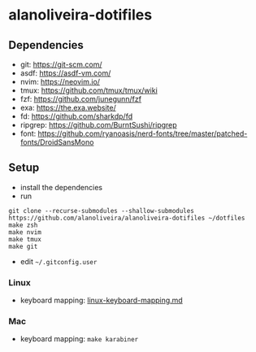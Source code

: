 # alanoliveira-dotifiles

## Dependencies
- git: https://git-scm.com/
- asdf: https://asdf-vm.com/
- nvim: https://neovim.io/
- tmux: https://github.com/tmux/tmux/wiki
- fzf: https://github.com/junegunn/fzf
- exa: https://the.exa.website/
- fd: https://github.com/sharkdp/fd
- ripgrep: https://github.com/BurntSushi/ripgrep
- font: https://github.com/ryanoasis/nerd-fonts/tree/master/patched-fonts/DroidSansMono

## Setup

- install the dependencies
- run
```
git clone --recurse-submodules --shallow-submodules https://github.com/alanoliveira/alanoliveira-dotifiles ~/dotfiles
make zsh
make nvim
make tmux
make git
```
- edit `~/.gitconfig.user`

### Linux

- keyboard mapping: [linux-keyboard-mapping.md](./linux-keyboard-mapping.md)


### Mac

- keyboard mapping: `make karabiner`
